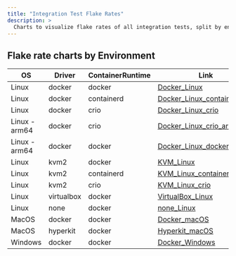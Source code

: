 ```yaml
---
title: "Integration Test Flake Rates"
description: >
  Charts to visualize flake rates of all integration tests, split by environment
---
```

## Flake rate charts by Environment

|OS|Driver|ContainerRuntime|Link|
|---|---|---|---|
|Linux|docker|docker|[Docker_Linux](https://storage.googleapis.com/minikube-flake-rate/flake_chart.html?env=Docker_Linux)|
|Linux|docker|containerd|[Docker_Linux_containerd](https://storage.googleapis.com/minikube-flake-rate/flake_chart.html?env=Docker_Linux_containerd)|
|Linux|docker|crio|[Docker_Linux_crio](https://storage.googleapis.com/minikube-flake-rate/flake_chart.html?env=Docker_Linux_crio)|
|Linux - arm64|docker|crio|[Docker_Linux_crio_arm64](https://storage.googleapis.com/minikube-flake-rate/flake_chart.html?env=Docker_Linux_crio_arm64)|
|Linux - arm64|docker|docker|[Docker_Linux_docker_arm64](https://storage.googleapis.com/minikube-flake-rate/flake_chart.html?env=Docker_Linux_docker_arm64)|
|Linux|kvm2|docker|[KVM_Linux](https://storage.googleapis.com/minikube-flake-rate/flake_chart.html?env=KVM_Linux)|
|Linux|kvm2|containerd|[KVM_Linux_containerd](https://storage.googleapis.com/minikube-flake-rate/flake_chart.html?env=KVM_Linux_containerd)|
|Linux|kvm2|crio|[KVM_Linux_crio](https://storage.googleapis.com/minikube-flake-rate/flake_chart.html?env=KVM_Linux_crio)|
|Linux|virtualbox|docker|[VirtualBox_Linux](https://storage.googleapis.com/minikube-flake-rate/flake_chart.html?env=VirtualBox_Linux)|
|Linux|none|docker|[none_Linux](https://storage.googleapis.com/minikube-flake-rate/flake_chart.html?env=none_Linux)|
|MacOS|docker|docker|[Docker_macOS](https://storage.googleapis.com/minikube-flake-rate/flake_chart.html?env=Docker_macOS)|
|MacOS|hyperkit|docker|[Hyperkit_macOS](https://storage.googleapis.com/minikube-flake-rate/flake_chart.html?env=Hyperkit_macOS)|
|Windows|docker|docker|[Docker_Windows](https://storage.googleapis.com/minikube-flake-rate/flake_chart.html?env=Docker_Windows)|

